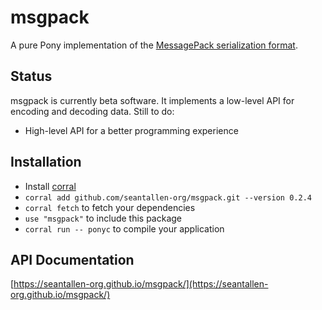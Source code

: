 # msgpack

A pure Pony implementation of the [MessagePack serialization format](http://msgpack.org/).

## Status

msgpack is currently beta software. It implements a low-level API for encoding and decoding data. Still to do:

* High-level API for a better programming experience

## Installation

* Install [corral](https://github.com/ponylang/corral)
* `corral add github.com/seantallen-org/msgpack.git --version 0.2.4`
* `corral fetch` to fetch your dependencies
* `use "msgpack"` to include this package
* `corral run -- ponyc` to compile your application

## API Documentation

[https://seantallen-org.github.io/msgpack/](https://seantallen-org.github.io/msgpack/)

